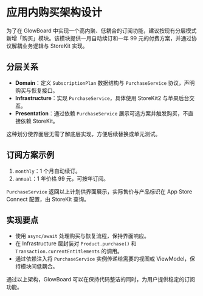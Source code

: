 # 应用内购买架构设计

为了在 GlowBoard 中实现一个高内聚、低耦合的订阅功能，建议按现有分层模式新增「购买」模块。该模块提供一月自动续订和一年 99 元的付费方案，并通过协议解耦业务逻辑与 StoreKit 实现。

## 分层关系
- **Domain**：定义 `SubscriptionPlan` 数据结构与 `PurchaseService` 协议，声明购买与恢复接口。
- **Infrastructure**：实现 `PurchaseService`，具体使用 StoreKit2 与苹果后台交互。
- **Presentation**：通过依赖 `PurchaseService` 展示可选方案并触发购买，不直接依赖 StoreKit。

这种划分使界面层无需了解底层实现，方便后续替换或单元测试。

## 订阅方案示例
1. `monthly`：1 个月自动续订。
2. `annual`：1 年价格 99 元，可按年订阅。

`PurchaseService` 返回以上计划供界面展示，实际售价与产品标识在 App Store Connect 配置，由 StoreKit 查询。

## 实现要点
- 使用 `async/await` 处理购买与恢复流程，保持界面响应。
- 在 Infrastructure 层封装对 `Product.purchase()` 和 `Transaction.currentEntitlements` 的调用。
- 通过依赖注入将 `PurchaseService` 实例传递给需要的视图或 ViewModel，保持模块间低耦合。

通过以上架构，GlowBoard 可以在保持代码整洁的同时，为用户提供稳定的订阅功能。
